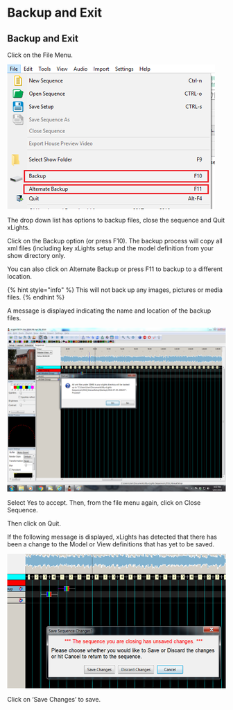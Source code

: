 # Backup and Exit

## Backup and Exit

Click on the File Menu.

![](<../../.gitbook/assets/image (33) (1).png>)

The drop down list has options to backup files, close the sequence and Quit xLights.

Click on the Backup option (or press F10). The backup process will copy all xml files (including key xLights setup and the model definition from your show directory only.

You can also click on Alternate Backup or press F11 to backup to a different location.

{% hint style="info" %}
This will not back up any images, pictures or media files.
{% endhint %}

A message is displayed indicating the name and location of the backup files.

![](../../.gitbook/assets/base64114bea2328539ba3.png)

Select Yes to accept. Then, from the file menu again, click on Close Sequence.

Then click on Quit.

If the following message is displayed, xLights has detected that there has been a change to the Model or View definitions that has yet to be saved.

![](../../.gitbook/assets/base6467fd721a0490a796.png)

Click on ‘Save Changes’ to save.
